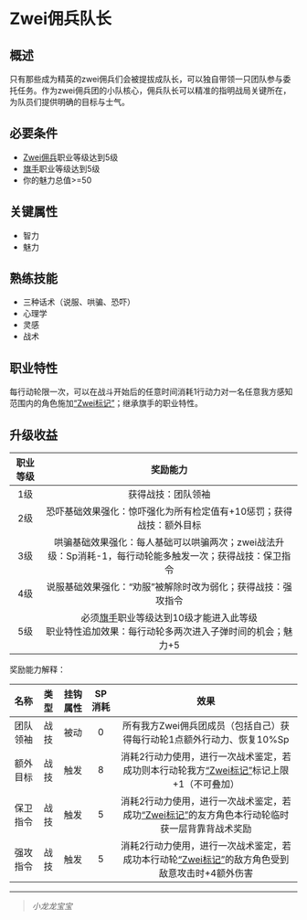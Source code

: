 # Zwei佣兵队长

## 概述

只有那些成为精英的zwei佣兵们会被提拔成队长，可以独自带领一只团队参与委托任务。作为zwei佣兵团的小队核心，佣兵队长可以精准的指明战局关键所在，为队员们提供明确的目标与士气。

## 必要条件

* <a href="../zwei-mercenary" target="_blank">Zwei佣兵</a>职业等级达到5级
* <a href="../../../basicJob/Standard-bearer" target="_blank">旗手</a>职业等级达到5级
* 你的魅力总值>=50

## 关键属性

* 智力
* 魅力

## 熟练技能

* 三种话术（说服、哄骗、恐吓）
* 心理学
* 灵感
* 战术

## 职业特性

每行动轮限一次，可以在战斗开始后的任意时间消耗1行动力对一名任意我方感知范围内的角色施加<a href="../../../../status/mark/#Zwei标记" target="_blank">“Zwei标记”</a>；继承旗手的职业特性。

## 升级收益

职业等级|奖励能力
:--:|:--:
1级|获得战技：团队领袖
2级|恐吓基础效果强化：惊吓强化为所有检定值有+10惩罚；获得战技：额外目标
3级|哄骗基础效果强化：每人基础可以哄骗两次；zwei战法升级：Sp消耗-1，每行动轮能多触发一次；获得战技：保卫指令
4级|说服基础效果强化：“劝服”被解除时改为弱化；获得战技：强攻指令
5级|必须<a href="../../../basicJob/Standard-bearer" target="_blank">旗手</a>职业等级达到10级才能进入此等级<br>职业特性追加效果：每行动轮多两次进入子弹时间的机会；魅力+5

奖励能力解释：

名称|类型|挂钩属性|SP消耗|效果
:--:|:--:|:--:|:--:|:--:
团队领袖|战技|被动|0|所有我方Zwei佣兵团成员（包括自己）获得每行动轮1点额外行动力、恢复10%Sp
额外目标|战技|触发|8|消耗2行动力使用，进行一次战术鉴定，若成功则本行动轮我方<a href="../../../../status/mark/#Zwei标记" target="_blank">“Zwei标记”</a>标记上限+1（不可叠加）
保卫指令|战技|触发|5|消耗2行动力使用，进行一次战术鉴定，若成功<a href="../../../../status/mark/#Zwei标记" target="_blank">“Zwei标记”</a>的友方角色本行动轮临时获一层背靠背战术奖励
强攻指令|战技|触发|5|消耗2行动力使用，进行一次战术鉴定，若成功本行动轮<a href="../../../../status/mark/#Zwei标记" target="_blank">“Zwei标记”</a>的敌方角色受到敌意攻击时+4额外伤害

---

> *小龙龙宝宝*